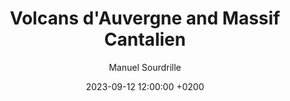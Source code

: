 ---
layout: post
title: "Volcans d'Auvergne and Massif Cantalien"
date: 2023-09-12 12:00:00 +0200
permalink: "volcans-dauvergne-and-massif-cantalien.html"

featured: "no"
tags: "new"
author: "Manuel Sourdrille"
displayed_date: "September 12, 2023"
article_id: "article_2023-09-12"
collection_id: "collection_bourges-agde"

link_collection: bikepacking-bourges-agde.html
active_collection: "Bikepacking from Bourges to Agde"
day_start: "1"
day_end: "3"
intro: "The journey kicks off in Nantes and heads towards the charming Bay of Bourgneuf. Nowadays, the area is all about oyster and salt farming, giving the scenery a unique touch. Once you move past the bay and cruise from La-Barre-de-Monts to La-Faute-sur-Mer, you'll notice the coastline is mostly urbanized, though its inhabitants remain sparse during the winter months. Scattered along the shoreline are pockets of dunes and pine forests, standing guard over the wetlands nestled farther inland. Moving on from La Faute-sur-Mer, you'll discover the Baie de l'Aiguillon, where the river La Sèvre Nortaise joins the Atlantic Ocean – a bustling hub for bird migrations. Following a pause in La Rochelle, I decided to switch from the EV1 to the V92, also known as La Flow Vélo, which led me towards Saintes. As I made my way to Saintes, a subtle transformation began to unfold, altering the landscape, vegetation, and architectural character that surrounded me."

statistics_duration: "6 days"
statistics_distance: "350 km"
statistics_ascent: "920 m"
statistics_surface: "24% unpaved"
statistics_highest_elevation: "40 m"
statistics_lowest_elevation: "0 m"

highlights_1_title: "Bay of Bourgneuf"
highlights_1_description: "Nestled between land and sea, the Bay of Bourgneuf is a charming and picturesque bay where oyster and salt farming create a harmonious landscape."
highlights_2_title: "Sandy dunes and pine forests"
highlights_2_description: "Despite being urbanized, while cycling along the EV1 between La-Barre-de-Monts and La-Faute-sur-Mer, you'll come across beautiful patches of sandy dunes and pine forests. Moreover, you'll be treated to the gentle and constant embrace of the ocean breeze."

img_thumbnail: assets/img/collection_bourges-agde_article_2023-09-12_thumbnail.jpg
img_bg: "article_2023-09-12"
---